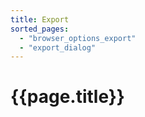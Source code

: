 ```yaml
---
title: Export
sorted_pages:
  - "browser_options_export"
  - "export_dialog"
---
```

# {{page.title}}
